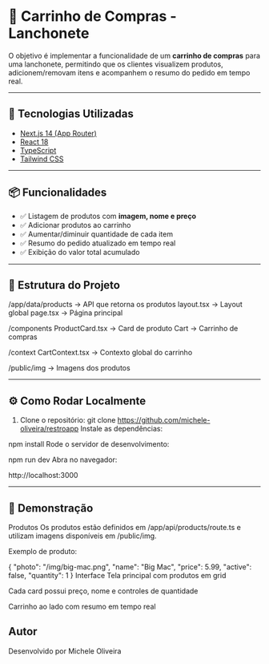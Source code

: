 # 🍔 Carrinho de Compras - Lanchonete  

O objetivo é implementar a funcionalidade de um **carrinho de compras** para uma lanchonete, permitindo que os clientes visualizem produtos, adicionem/removam itens e acompanhem o resumo do pedido em tempo real.

---

## 🚀 Tecnologias Utilizadas
- [Next.js 14 (App Router)](https://nextjs.org/)
- [React 18](https://react.dev/)
- [TypeScript](https://www.typescriptlang.org/)
- [Tailwind CSS](https://tailwindcss.com/)

---

## 📦 Funcionalidades
- ✅ Listagem de produtos com **imagem, nome e preço**
- ✅ Adicionar produtos ao carrinho
- ✅ Aumentar/diminuir quantidade de cada item
- ✅ Resumo do pedido atualizado em tempo real
- ✅ Exibição do valor total acumulado

---

## 📂 Estrutura do Projeto
/app/data/products → API que retorna os produtos
layout.tsx → Layout global
page.tsx → Página principal

/components
ProductCard.tsx → Card de produto
Cart → Carrinho de compras


/context
CartContext.tsx → Contexto global do carrinho

/public/img → Imagens dos produtos

---

## ⚙️ Como Rodar Localmente

1. Clone o repositório:
   git clone https://github.com/michele-oliveira/restroapp
Instale as dependências:


npm install
Rode o servidor de desenvolvimento:

npm run dev
Abra no navegador:

http://localhost:3000

---

## 🛒 Demonstração
Produtos
Os produtos estão definidos em /app/api/products/route.ts e utilizam imagens disponíveis em /public/img.

Exemplo de produto:

{
  "photo": "/img/big-mac.png",
  "name": "Big Mac",
  "price": 5.99,
  "active": false,
  "quantity": 1
}
Interface
Tela principal com produtos em grid

Cada card possui preço, nome e controles de quantidade

Carrinho ao lado com resumo em tempo real

## Autor

Desenvolvido por Michele Oliveira